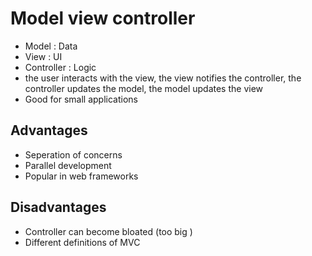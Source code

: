 # Model view controller

- Model : Data 
- View : UI
- Controller : Logic
- the user interacts with the view, the view notifies the controller, the controller updates the model, the model updates the view
- Good for small applications

## Advantages

- Seperation of concerns
- Parallel development
- Popular in web frameworks

## Disadvantages

- Controller can become bloated (too big )
- Different definitions of MVC 
